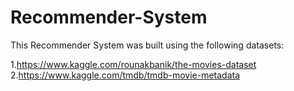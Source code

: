 # Recommender-System
This Recommender System was built using the following datasets:

1.https://www.kaggle.com/rounakbanik/the-movies-dataset
2.https://www.kaggle.com/tmdb/tmdb-movie-metadata
